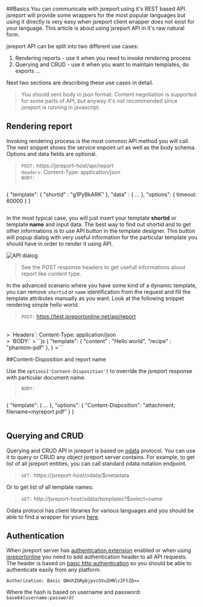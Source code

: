 ##Basics
You can communicate with jsreport using it's REST based API. jsreport will provide some wrappers for the most popular languages but using it directly is very easy when jsreport client wrapper does not exist for your language. This article is about using jsreport API in it's raw natural form.

jsreport API can be split into two different use cases:

1. Rendering reports - use it when you need to invoke rendering process
2. Querying and CRUD - use it when you want to maintain templates, do exports ...

Next two sections are describing these use cases in detail.

>You should sent body in json format. Content negotiation is supported for some parts of API, but anyway it's not recommended since jsreport is running in javascript.

## Rendering report
Invoking rendering process is the most common API method you will call. The next snippet shows the service enpoint url as well as the body schema. Options and data fields are optional.

> `POST:` https://jsreport-host/api/report<br/>
> `Headers`: Content-Type: application/json<br/>
> `BODY:`
>```js 
   { 
      "template": { "shortid" : "g1PyBkARK"  },
      "data" : { ... },
      "options": { timeout: 60000 }
   } 
>```

In the most typical case, you will just insert your template **shortid** or template **name** and input data. The best way to find out shortid and to get other informations is to use API button in the template designer. This button will popup dialog with very useful information for the particular template you should have in order to render it using API.

![API dialog](http://jsreport.net/screenshots/API.png)


> See the POST response headers to get usefull informations about report like content type.

In the advanced scenario where you have some kind of a dynamic template, you can remove `shortid` or `name` identification from the request and fill the template attributes manually as you want. Look at the following snippet rendering simple hello world.

> `POST:` https://test.jsreportonline.net/api/report
<br/>
> `Headers`: Content-Type: application/json
<br/>
> `BODY:`
>```js 
   { 
      "template": { "content" : "Hello world", "recipe" : "phantom-pdf" },
   } 
>```

##Content-Disposition and report name

Use the `options['Content-Disposition']` to override the jsreport response with particular document name.
> `BODY:`
>```js 
   { 
      "template": { ... },
      "options": {  "Content-Disposition": "attachment; filename=myreport.pdf" }
   } 
>```

## Querying and CRUD

Querying and CRUD API in jsreport is based on [odata](http://www.odata.org) protocol. You can use it to query or CRUD any object jsreport server contains. For example, to get list of all jsreport entities, you can call standard odata notation endpoint.

> `GET:` https://jsreport-host/odata/$metadata

Or to get list of all template names:

> `GET:` http://jsreport-host/odata/templates?$select=name

Odata protocol has client libraries for various languages and you should be able to find a wrapper for yours [here](http://www.odata.org/libraries).

## Authentication

When jsreport server has [authentication extension](/learn/authentication) enabled or when using [jsreportonline](/online) you need to add authentication header to all API requests. The header is based on [basic http authentication](http://en.wikipedia.org/wiki/Basic_access_authentication) so you should be able to authenticate easily from any platform. 



`Authorization: Basic QWxhZGRpbjpvcGVuIHNlc2FtZQ==`

Where the hash is based on username and password:  
`base64(username:password)`




